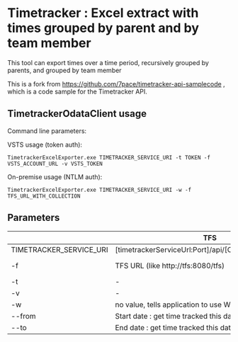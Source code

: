 Timetracker : Excel extract with times grouped by parent and by team member
===================

This tool can export times over a time period, recursively grouped by parents, and grouped by team member

This is a fork from https://github.com/7pace/timetracker-api-samplecode , which is a code sample for the Timetracker API.

## TimetrackerOdataClient usage

Command line parameters:

VSTS usage (token auth): 
```
TimetrackerExcelExporter.exe TIMETRACKER_SERVICE_URI -t TOKEN -f VSTS_ACCOUNT_URL -v VSTS_TOKEN 
```


On-premise usage (NTLM auth):
```
TimetrackerExcelExporter.exe TIMETRACKER_SERVICE_URI -w -f TFS_URL_WITH_COLLECTION
```
## Parameters

|   | TFS  | VSTS  |
|---|---|---|
| TIMETRACKER_SERVICE_URI  | [timetrackerServiceUrl:Port]/api/[CollectionName]/odata  |  https://[accountName].timehub.7pace.com/api/odata |
|-f| TFS URL (like http://tfs:8080/tfs)|VSTS Account URL (https://[accountName].visualstudio.com)|
| -t  | -  | Timetracker API Token  |
| -v  | -  | VSTS Personal token.  |
| -w  | no value, tells application to use Windows Credentials  | -  |
| --from  | Start date : get time tracked this date or after   | idem |
| --to  |  End date : get time tracked this date or before | idem |


